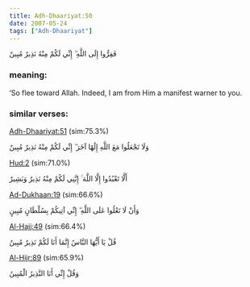 ```yaml
---
title: Adh-Dhaariyat:50
date: 2007-05-24
tags: ["Adh-Dhaariyat"]
---
```

فَفِرُّوا إِلَى اللَّهِ ۖ إِنِّي لَكُمْ مِنْهُ نَذِيرٌ مُبِينٌ
### meaning: 
‘So flee toward Allah. Indeed, I am from Him a manifest warner to you.
### similar verses: 

[Adh-Dhaariyat:51](/51/51) (sim:75.3%)

وَلَا تَجْعَلُوا مَعَ اللَّهِ إِلَٰهًا آخَرَ ۖ إِنِّي لَكُمْ مِنْهُ نَذِيرٌ مُبِينٌ

[Hud:2](/11/2) (sim:71.0%)

أَلَّا تَعْبُدُوا إِلَّا اللَّهَ ۚ إِنَّنِي لَكُمْ مِنْهُ نَذِيرٌ وَبَشِيرٌ

[Ad-Dukhaan:19](/44/19) (sim:66.6%)

وَأَنْ لَا تَعْلُوا عَلَى اللَّهِ ۖ إِنِّي آتِيكُمْ بِسُلْطَانٍ مُبِينٍ

[Al-Hajj:49](/22/49) (sim:66.4%)

قُلْ يَا أَيُّهَا النَّاسُ إِنَّمَا أَنَا لَكُمْ نَذِيرٌ مُبِينٌ

[Al-Hijr:89](/15/89) (sim:65.9%)

وَقُلْ إِنِّي أَنَا النَّذِيرُ الْمُبِينُ
